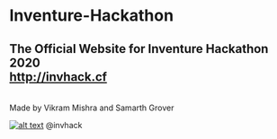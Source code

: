 # Inventure-Hackathon

The Official Website for Inventure Hackathon 2020 <br>
http://invhack.cf
-----------------

<br>Made by Vikram Mishra and Samarth Grover 

[![alt text][1.1]][1] @invhack

[1.1]: https://i.imgur.com/OgUDrnB.png
[1]: https://www.instagram.com/invhack/